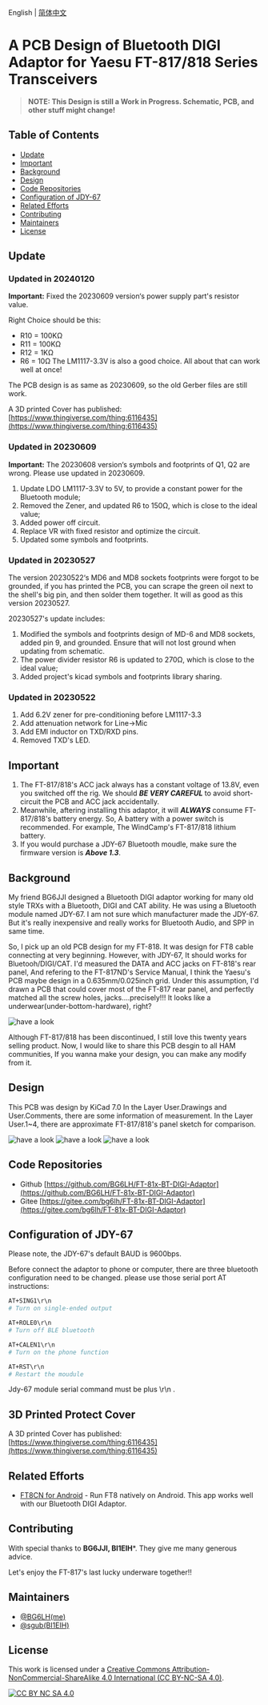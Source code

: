 English | [简体中文](./README.zh-CN.md)

# A PCB Design of Bluetooth DIGI Adaptor for Yaesu FT-817/818 Series Transceivers



> **NOTE: This Design is still a Work in Progress. Schematic, PCB, and other stuff might change!**

## Table of Contents
- [Update](#update)
- [Important](#important)
- [Background](#background)
- [Design](#design)
- [Code Repositories](#code-repositories)
- [Configuration of JDY-67](#configuration-of-JDY-67)
- [Related Efforts](#related-efforts)
- [Contributing](#contributing)
- [Maintainers](#maintainers)
- [License](#license)

## Update

### Updated in 20240120

**Important:** Fixed the 20230609 version‘s power supply part's resistor value.

Right Choice should be this:
* R10 = 100KΩ
* R11 = 100KΩ
* R12 = 1KΩ
* R6 = 10Ω
The LM1117-3.3V is also a good choice.
All about that can work well at once!

The PCB design is as same as 20230609, so the old Gerber files are still work.

A 3D printed Cover has published:
[https://www.thingiverse.com/thing:6116435](https://www.thingiverse.com/thing:6116435)


### Updated in 20230609 

**Important:** The 20230608 version‘s symbols and footprints of Q1, Q2 are wrong. Please use updated in 20230609.

1. Update LDO LM1117-3.3V to 5V, to provide a constant power for the Bluetooth module;
2. Removed the Zener, and updated R6 to 150Ω, which is close to the ideal value;
3. Added power off circuit.
4. Replace VR with fixed resistor and optimize the circuit.
5. Updated some symbols and footprints.


### Updated in 20230527

The version 20230522‘s MD6 and MD8 sockets footprints were forgot to be grounded, if you has printed the PCB, you can scrape the green oil next to the shell's big pin, and then solder them together. It will as good as this version 20230527.

20230527's update includes:
1. Modified the symbols and footprints design of MD-6 and MD8 sockets, added pin 9, and grounded. Ensure that will not lost ground when updating from schematic.
2. The power divider resistor R6 is updated to 270Ω, which is close to the ideal value;
3. Added project's kicad symbols and footprints library sharing.


### Updated in 20230522
1. Add 6.2V zener for pre-conditioning before LM1117-3.3
2. Add attenuation network for Line->Mic
3. Add EMI inductor on TXD/RXD pins.
4. Removed TXD's LED.

## Important
1. The FT-817/818's ACC jack always has a constant voltage of 13.8V, even you switched off the rig. We should ***BE VERY CAREFUL*** to avoid short-circuit the PCB and ACC jack accidentally.
2. Meanwhile, aftering installing this adaptor, it will ***ALWAYS*** consume FT-817/818's battery energy. So, A battery with a power switch is recommended. For example, The WindCamp's FT-817/818 lithium battery.
3. If you would purchase a JDY-67 Bluetooth moudle, make sure the firmware version is ***Above 1.3***.

## Background
My friend BG6JJI designed a Bluetooth DIGI adaptor working for many old style TRXs with a Bluetooth, DIGI and CAT ability. He was using a Bluetooth module named JDY-67. I am not sure which manufacturer made the JDY-67. But it's really inexpensive and really works for Bluetooth Audio, and SPP in same time.

So, I pick up an old PCB design for my FT-818. It was design for FT8 cable connecting at very beginning. However, with JDY-67, It should works for Bluetooh/DIGI/CAT. I'd measured the DATA and ACC jacks on FT-818's rear panel, And refering to the FT-817ND's Service Manual, I think the Yaesu's PCB maybe design in a 0.635mm/0.025inch grid. Under this assumption, I'd drawn a PCB that could cover most of the FT-817 rear panel, and perfectly matched all the screw holes, jacks....precisely!!! It looks like a underwear(under-bottom-hardware), right?

![have a look](./pics/FT-81x-BT-DIGI-Adaptor-PIC.png)

Although FT-817/818 has been discontinued, I still love this twenty years selling product. Now, I would like to share this PCB desgin to all HAM communities, If you wanna make your design, you can make any modify from it.


## Design
This PCB was design by KiCad 7.0
In the Layer User.Drawings and User.Comments, there are some information of measurement.
In the Layer User.1~4, there are approximate FT-817/818's panel sketch for comparison.

![have a look](./pics/FT-81x-BT-DIGI-Adaptor-SCH.png)
![have a look](./pics/FT-81x-BT-DIGI-Adaptor-PCB.png)
![have a look](./pics/FT-81x-BT-DIGI-Adaptor-3D.png)


## Code Repositories

- Github [https://github.com/BG6LH/FT-81x-BT-DIGI-Adaptor](https://github.com/BG6LH/FT-81x-BT-DIGI-Adaptor)
- Gitee [https://gitee.com/bg6lh/FT-81x-BT-DIGI-Adaptor](https://gitee.com/bg6lh/FT-81x-BT-DIGI-Adaptor)


## Configuration of JDY-67

Please note, the JDY-67's default BAUD is 9600bps.

Before connect the adaptor to phone or computer, there are three bluetooth configuration need to be changed. please use those serial port AT instructions:
```sh
AT+SING1\r\n
# Turn on single-ended output 

AT+ROLE0\r\n
# Turn off BLE bluetooth

AT+CALEN1\r\n
# Turn on the phone function

AT+RST\r\n
# Restart the moudule
```
Jdy-67 module serial command must be plus \r\n .


## 3D Printed Protect Cover

A 3D printed Cover has published:
[https://www.thingiverse.com/thing:6116435](https://www.thingiverse.com/thing:6116435)

## Related Efforts
- [FT8CN for Android](https://github.com/N0BOY/FT8CN) - Run FT8 natively on Android. This app works well with our Bluetooth DIGI Adaptor.


## Contributing
With special thanks to **BG6JJI, BI1EIH***. They give me many generous advice.

Let's enjoy the FT-817's last lucky underware together!!

## Maintainers
- [@BG6LH(me)](https://github.com/BG6LH)
- [@sgub(BI1EIH)](https://github.com/sgub)

## License

This work is licensed under a
[Creative Commons Attribution-NonCommercial-ShareAlike 4.0 International (CC BY-NC-SA 4.0)][cc-by-nc-sa].

[![CC BY NC SA 4.0][cc-by-nc-sa-image]][cc-by-nc-sa]

[cc-by-nc-sa]: https://creativecommons.org/licenses/by-nc-sa/4.0/
[cc-by-nc-sa-image]: https://i.creativecommons.org/l/by-nc-sa/4.0/88x31.png

